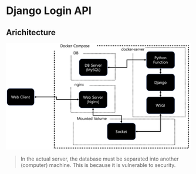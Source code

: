 # Django Login API

## Arichitecture
![architecture](images/architecture.png)

> In the actual server, the database must be separated into another (computer) machine. This is because it is vulnerable to security.